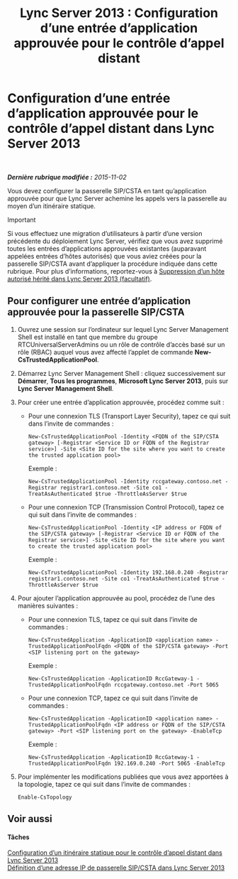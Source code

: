 ﻿---
title: 'Lync Server 2013 : Configuration d’une entrée d’application approuvée pour le contrôle d’appel distant'
TOCTitle: Configuration d’une entrée d’application approuvée pour le contrôle d’appel distant
ms:assetid: 37777f93-8b24-40cf-808e-7c6230eb2132
ms:mtpsurl: https://technet.microsoft.com/fr-fr/library/Gg558636(v=OCS.15)
ms:contentKeyID: 49296870
ms.date: 05/20/2016
mtps_version: v=OCS.15
ms.translationtype: HT
---

# Configuration d’une entrée d’application approuvée pour le contrôle d’appel distant dans Lync Server 2013

 

_**Dernière rubrique modifiée :** 2015-11-02_

Vous devez configurer la passerelle SIP/CSTA en tant qu’application approuvée pour que Lync Server achemine les appels vers la passerelle au moyen d’un itinéraire statique.

> [!important]  
> Si vous effectuez une migration d’utilisateurs à partir d’une version précédente du déploiement Lync Server, vérifiez que vous avez supprimé toutes les entrées d’applications approuvées existantes (auparavant appelées entrées d’hôtes autorisés) que vous aviez créées pour la passerelle SIP/CSTA avant d’appliquer la procédure indiquée dans cette rubrique. Pour plus d’informations, reportez-vous à <a href="lync-server-2013-remove-a-legacy-authorized-host-optional.md">Suppression d’un hôte autorisé hérité dans Lync Server 2013 (facultatif)</a>.

## Pour configurer une entrée d’application approuvée pour la passerelle SIP/CSTA

1.  Ouvrez une session sur l’ordinateur sur lequel Lync Server Management Shell est installé en tant que membre du groupe RTCUniversalServerAdmins ou un rôle de contrôle d’accès basé sur un rôle (RBAC) auquel vous avez affecté l’applet de commande **New-CsTrustedApplicationPool**.

2.  Démarrez Lync Server Management Shell : cliquez successivement sur **Démarrer**, **Tous les programmes**, **Microsoft Lync Server 2013**, puis sur **Lync Server Management Shell**.

3.  Pour créer une entrée d’application approuvée, procédez comme suit :
    
      - Pour une connexion TLS (Transport Layer Security), tapez ce qui suit dans l’invite de commandes :
        
            New-CsTrustedApplicationPool -Identity <FQDN of the SIP/CSTA gateway> [-Registrar <Service ID or FQDN of the Registrar service>] -Site <Site ID for the site where you want to create the trusted application pool>
        
        Exemple :
        
            New-CsTrustedApplicationPool -Identity rccgateway.contoso.net -Registrar registrar1.contoso.net -Site co1 -TreatAsAuthenticated $true -ThrottleAsServer $true
    
      - Pour une connexion TCP (Transmission Control Protocol), tapez ce qui suit dans l’invite de commandes :
        
            New-CsTrustedApplicationPool -Identity <IP address or FQDN of the SIP/CSTA gateway> [-Registrar <Service ID or FQDN of the Registrar service>] -Site <Site ID for the site where you want to create the trusted application pool>
        
        Exemple :
        
            New-CsTrustedApplicationPool -Identity 192.168.0.240 -Registrar registrar1.contoso.net -Site co1 -TreatAsAuthenticated $true -ThrottleAsServer $true

4.  Pour ajouter l’application approuvée au pool, procédez de l’une des manières suivantes :
    
      - Pour une connexion TLS, tapez ce qui suit dans l’invite de commandes :
        
            New-CsTrustedApplication -ApplicationID <application name> -TrustedApplicationPoolFqdn <FQDN of the SIP/CSTA gateway> -Port <SIP listening port on the gateway>
        
        Exemple :
        
            New-CsTrustedApplication -ApplicationID RccGateway-1 -TrustedApplicationPoolFqdn rccgateway.contoso.net -Port 5065
    
      - Pour une connexion TCP, tapez ce qui suit dans l’invite de commandes :
        
            New-CsTrustedApplication -ApplicationID <application name> -TrustedApplicationPoolFqdn <IP address or FQDN of the SIP/CSTA gateway> -Port <SIP listening port on the gateway> -EnableTcp
        
        Exemple :
        
            New-CsTrustedApplication -ApplicationID RccGateway-1 -TrustedApplicationPoolFqdn 192.169.0.240 -Port 5065 -EnableTcp

5.  Pour implémenter les modifications publiées que vous avez apportées à la topologie, tapez ce qui suit dans l’invite de commandes :
    
        Enable-CsTopology

## Voir aussi

#### Tâches

[Configuration d’un itinéraire statique pour le contrôle d’appel distant dans Lync Server 2013](lync-server-2013-configure-a-static-route-for-remote-call-control.md)  
[Définition d’une adresse IP de passerelle SIP/CSTA dans Lync Server 2013](lync-server-2013-define-a-sip-csta-gateway-ip-address.md)

